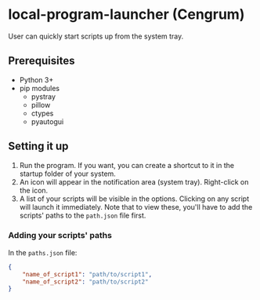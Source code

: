 # local-program-launcher (Cengrum)

User can quickly start scripts up from the system tray.

## Prerequisites
- Python 3+
- pip modules
	- pystray
	- pillow 
	- ctypes
	- pyautogui

## Setting it up
1. Run the program. If you want, you can create a shortcut to it in the startup folder of your system.
2. An icon will appear in the notification area (system tray). Right-click on the icon.
3. A list of your scripts will be visible in the options. Clicking on any script will launch it immediately. Note that to view these, you'll have to add the scripts' paths to the `path.json` file first.

### Adding your scripts' paths
In the `paths.json` file:
```json
{
	"name_of_script1": "path/to/script1",
	"name_of_script2": "path/to/script2"
}
```
